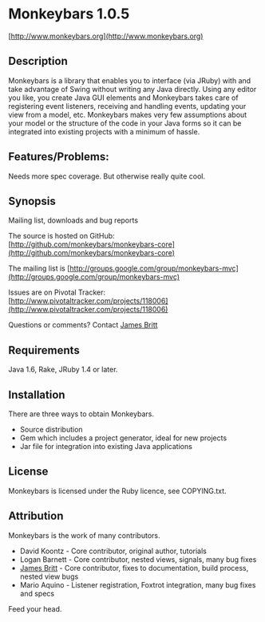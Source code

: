 Monkeybars 1.0.5
================

[http://www.monkeybars.org](http://www.monkeybars.org)

Description
------------
  
Monkeybars is a library that enables you to interface (via JRuby) with and take advantage of Swing without writing any Java directly.  Using any editor you like, you create Java GUI elements and Monkeybars takes care of registering event listeners, receiving and handling events, updating your view from a model, etc. Monkeybars makes very few assumptions about your model or the structure of the code in your Java forms so it can be integrated into existing projects with a minimum of hassle.

Features/Problems:
------------

Needs more spec coverage.  But otherwise really quite cool.


Synopsis
---------


Mailing list, downloads and bug reports

The source is hosted on GitHub: [http://github.com/monkeybars/monkeybars-core](http://github.com/monkeybars/monkeybars-core)

The mailing list is [http://groups.google.com/group/monkeybars-mvc](http://groups.google.com/group/monkeybars-mvc)

Issues are on Pivotal Tracker: [http://www.pivotaltracker.com/projects/118006](http://www.pivotaltracker.com/projects/118006) 


Questions or comments? Contact [James Britt](mailto:james+monkeybars@neurogami.com)

 
Requirements
---------

  Java 1.6, Rake, JRuby 1.4 or later.

Installation
---------

There are three ways to obtain Monkeybars.  
  - Source distribution
  - Gem which includes a project generator, ideal for new projects
  - Jar file for integration into existing Java applications


License
--------
Monkeybars is licensed under the Ruby licence, see COPYING.txt.

Attribution
---------

Monkeybars is the work of many contributors.

- David Koontz - Core contributor, original author, tutorials
- Logan Barnett - Core contributor, nested views, signals, many bug fixes
- [James Britt](http://www.jamesbritt.com) - Core contributor, fixes to documentation, build process, nested view bugs
- Mario Aquino - Listener registration, Foxtrot integration, many bug fixes and specs


Feed your head.

